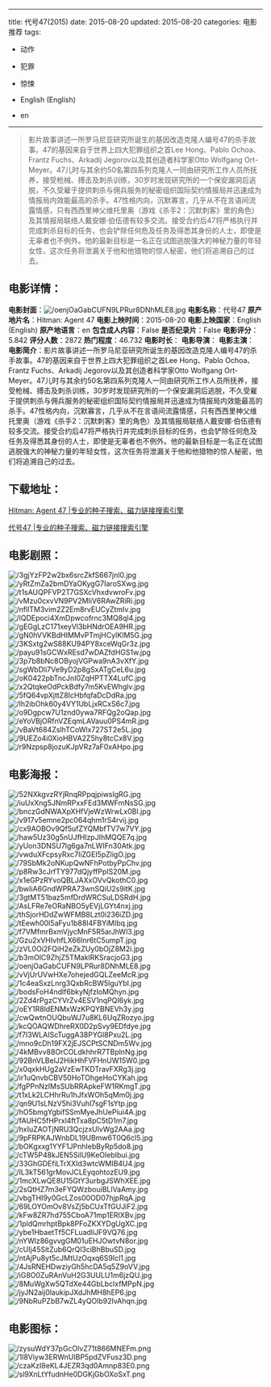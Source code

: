 
---
title: 代号47(2015)
date: 2015-08-20
updated: 2015-08-20
categories: 电影推荐
tags:
- 动作
- 犯罪
- 惊悚

- English (English)
- en
---


> 影片故事讲述一所罗马尼亚研究所诞生的基因改造克隆人编号47的杀手故事。47的基因来自于世界上四大犯罪组织之首Lee Hong、Pablo Ochoa、Frantz Fuchs、Arkadij Jegorov以及其创造者科学家Otto Wolfgang Ort-Meyer。47儿时与其余约50名第四系列克隆人一同由研究所工作人员所抚养，接受枪械、搏击及刺杀训练，30岁时发现研究所的一个保安漏洞后逃脱，不久受雇于提供刺杀与佣兵服务的秘密组织国际契约情报局并迅速成为情报局内效能最高的杀手。47性格内向，沉默寡言，几乎从不在言语间流露情感，只有西西里神父维托里奥（游戏《杀手2：沉默刺客》里的角色）及其情报局联络人戴安娜·伯伍德有较多交流。接受合约后47将严格执行并完成刺杀目标的任务，也会铲除任何危及任务及得悉其身份的人士，即使是无辜者也不例外。他的最新目标是一名正在试图逃脱强大的神秘力量的年轻女性，这次任务将泄漏关于他和他猎物的惊人秘密，他们将追溯自己的过去。

## **电影详情**：

**电影封面**：<img src="https://image.tmdb.org/t/p/w200/oenjOaGabCUFN9LPRur8DNhMLE8.jpg" alt="/oenjOaGabCUFN9LPRur8DNhMLE8.jpg" title="/oenjOaGabCUFN9LPRur8DNhMLE8.jpg">
**电影名称**：代号47
**原产地片名**：Hitman: Agent 47
**电影上映时间**：2015-08-20
**电影上映国家**：English (English)
**原产地语言**：en
**包含成人内容**：False
**是否纪录片**：False
**电影评分**：5.842
**评分人数**：2872
**热门程度**：46.732
**电影时长**：
**电影导演**：
**电影主演**：
**电影简介**：影片故事讲述一所罗马尼亚研究所诞生的基因改造克隆人编号47的杀手故事。47的基因来自于世界上四大犯罪组织之首Lee Hong、Pablo Ochoa、Frantz Fuchs、Arkadij Jegorov以及其创造者科学家Otto Wolfgang Ort-Meyer。47儿时与其余约50名第四系列克隆人一同由研究所工作人员所抚养，接受枪械、搏击及刺杀训练，30岁时发现研究所的一个保安漏洞后逃脱，不久受雇于提供刺杀与佣兵服务的秘密组织国际契约情报局并迅速成为情报局内效能最高的杀手。47性格内向，沉默寡言，几乎从不在言语间流露情感，只有西西里神父维托里奥（游戏《杀手2：沉默刺客》里的角色）及其情报局联络人戴安娜·伯伍德有较多交流。接受合约后47将严格执行并完成刺杀目标的任务，也会铲除任何危及任务及得悉其身份的人士，即使是无辜者也不例外。他的最新目标是一名正在试图逃脱强大的神秘力量的年轻女性，这次任务将泄漏关于他和他猎物的惊人秘密，他们将追溯自己的过去。

## **下载地址**：
[Hitman: Agent 47 |专业的种子搜索、磁力链接搜索引擎](https://movie.amd794.com:2083/?search=Hitman%3A%20Agent%2047&ordering=&mode=match_phrase&page_size=10&page=1)

[代号47 |专业的种子搜索、磁力链接搜索引擎](https://movie.amd794.com:2083/?search=%E4%BB%A3%E5%8F%B747&ordering=&mode=match_phrase&page_size=10&page=1)
 

## **电影剧照**：
<img src="https://image.tmdb.org/t/p/original/3gjYzFP2w2bx6srcZkfS667jnl0.jpg" alt="/3gjYzFP2w2bx6srcZkfS667jnl0.jpg" title="/3gjYzFP2w2bx6srcZkfS667jnl0.jpg"><img src="https://image.tmdb.org/t/p/original/yRtZmZa2bmDYaOKygG7IaroSXwg.jpg" alt="/yRtZmZa2bmDYaOKygG7IaroSXwg.jpg" title="/yRtZmZa2bmDYaOKygG7IaroSXwg.jpg"><img src="https://image.tmdb.org/t/p/original/t1sAUQPFVP2T7GSXcVhxdvwroFv.jpg" alt="/t1sAUQPFVP2T7GSXcVhxdvwroFv.jpg" title="/t1sAUQPFVP2T7GSXcVhxdvwroFv.jpg"><img src="https://image.tmdb.org/t/p/original/vMzu0cxvVN9PV2MIiV6RAwZRiRi.jpg" alt="/vMzu0cxvVN9PV2MIiV6RAwZRiRi.jpg" title="/vMzu0cxvVN9PV2MIiV6RAwZRiRi.jpg"><img src="https://image.tmdb.org/t/p/original/nfllTM3vim2Z2Em8rvEUCyZtmIv.jpg" alt="/nfllTM3vim2Z2Em8rvEUCyZtmIv.jpg" title="/nfllTM3vim2Z2Em8rvEUCyZtmIv.jpg"><img src="https://image.tmdb.org/t/p/original/lQDEpoci4XmDpwcofrnc3MQ8ql4.jpg" alt="/lQDEpoci4XmDpwcofrnc3MQ8ql4.jpg" title="/lQDEpoci4XmDpwcofrnc3MQ8ql4.jpg"><img src="https://image.tmdb.org/t/p/original/gEGgLzC171xeyVl3bHNdrOEA9HR.jpg" alt="/gEGgLzC171xeyVl3bHNdrOEA9HR.jpg" title="/gEGgLzC171xeyVl3bHNdrOEA9HR.jpg"><img src="https://image.tmdb.org/t/p/original/gN0hVVKBdHIMMvPTmjHCyIKlM5G.jpg" alt="/gN0hVVKBdHIMMvPTmjHCyIKlM5G.jpg" title="/gN0hVVKBdHIMMvPTmjHCyIKlM5G.jpg"><img src="https://image.tmdb.org/t/p/original/3KSxtg2wS88KU94PY8xceWqGr3z.jpg" alt="/3KSxtg2wS88KU94PY8xceWqGr3z.jpg" title="/3KSxtg2wS88KU94PY8xceWqGr3z.jpg"><img src="https://image.tmdb.org/t/p/original/payu91sGCWxREsd7wDAZfdHGS1w.jpg" alt="/payu91sGCWxREsd7wDAZfdHGS1w.jpg" title="/payu91sGCWxREsd7wDAZfdHGS1w.jpg"><img src="https://image.tmdb.org/t/p/original/3p7b8bNc8OByojVGPwa9nA3vXfY.jpg" alt="/3p7b8bNc8OByojVGPwa9nA3vXfY.jpg" title="/3p7b8bNc8OByojVGPwa9nA3vXfY.jpg"><img src="https://image.tmdb.org/t/p/original/sgWbDli7Ve9yD2p8gSxATgCeL6u.jpg" alt="/sgWbDli7Ve9yD2p8gSxATgCeL6u.jpg" title="/sgWbDli7Ve9yD2p8gSxATgCeL6u.jpg"><img src="https://image.tmdb.org/t/p/original/oK0422pbTncJnI0ZqHPTTX4LufC.jpg" alt="/oK0422pbTncJnI0ZqHPTTX4LufC.jpg" title="/oK0422pbTncJnI0ZqHPTTX4LufC.jpg"><img src="https://image.tmdb.org/t/p/original/x2QtqkeOdPckBdfy7m5KvEWhglv.jpg" alt="/x2QtqkeOdPckBdfy7m5KvEWhglv.jpg" title="/x2QtqkeOdPckBdfy7m5KvEWhglv.jpg"><img src="https://image.tmdb.org/t/p/original/5fQ64vpXjttZ8IcHbfqfaDcDdRa.jpg" alt="/5fQ64vpXjttZ8IcHbfqfaDcDdRa.jpg" title="/5fQ64vpXjttZ8IcHbfqfaDcDdRa.jpg"><img src="https://image.tmdb.org/t/p/original/lh2ibOhk60y4VY1UbLjxRCxS6c7.jpg" alt="/lh2ibOhk60y4VY1UbLjxRCxS6c7.jpg" title="/lh2ibOhk60y4VY1UbLjxRCxS6c7.jpg"><img src="https://image.tmdb.org/t/p/original/o9Dgpcw7U1znd0ywa7RFQg2oQap.jpg" alt="/o9Dgpcw7U1znd0ywa7RFQg2oQap.jpg" title="/o9Dgpcw7U1znd0ywa7RFQg2oQap.jpg"><img src="https://image.tmdb.org/t/p/original/eYoVBjORfnVZEqmLAVauu0PS4mR.jpg" alt="/eYoVBjORfnVZEqmLAVauu0PS4mR.jpg" title="/eYoVBjORfnVZEqmLAVauu0PS4mR.jpg"><img src="https://image.tmdb.org/t/p/original/vBaVt684ZsIhTCoWlx727ST2e5L.jpg" alt="/vBaVt684ZsIhTCoWlx727ST2e5L.jpg" title="/vBaVt684ZsIhTCoWlx727ST2e5L.jpg"><img src="https://image.tmdb.org/t/p/original/9UEZo4i0XioHBVA2Z5hy8tcCx8V.jpg" alt="/9UEZo4i0XioHBVA2Z5hy8tcCx8V.jpg" title="/9UEZo4i0XioHBVA2Z5hy8tcCx8V.jpg"><img src="https://image.tmdb.org/t/p/original/r9Nzpsp8jozuKJpVRz7aF0xAHpo.jpg" alt="/r9Nzpsp8jozuKJpVRz7aF0xAHpo.jpg" title="/r9Nzpsp8jozuKJpVRz7aF0xAHpo.jpg">

## **电影海报**：
<img src="https://image.tmdb.org/t/p/original/52NXkgvzRYjRnqRPpqjpiwsIgRG.jpg" alt="/52NXkgvzRYjRnqRPpqjpiwsIgRG.jpg" title="/52NXkgvzRYjRnqRPpqjpiwsIgRG.jpg"><img src="https://image.tmdb.org/t/p/original/iuUxXng5JNmRPxxFEd3MWFmNsSG.jpg" alt="/iuUxXng5JNmRPxxFEd3MWFmNsSG.jpg" title="/iuUxXng5JNmRPxxFEd3MWFmNsSG.jpg"><img src="https://image.tmdb.org/t/p/original/bnczGdNWAXpXHfVjeWzWrwLx0Bl.jpg" alt="/bnczGdNWAXpXHfVjeWzWrwLx0Bl.jpg" title="/bnczGdNWAXpXHfVjeWzWrwLx0Bl.jpg"><img src="https://image.tmdb.org/t/p/original/v917v5emne2pc064qhm1rS4rvij.jpg" alt="/v917v5emne2pc064qhm1rS4rvij.jpg" title="/v917v5emne2pc064qhm1rS4rvij.jpg"><img src="https://image.tmdb.org/t/p/original/cx9AOBOv9Qf5ufZYQMbfTV7w7VY.jpg" alt="/cx9AOBOv9Qf5ufZYQMbfTV7w7VY.jpg" title="/cx9AOBOv9Qf5ufZYQMbfTV7w7VY.jpg"><img src="https://image.tmdb.org/t/p/original/haw5Uz30g5nUJfHlzpJIhMQQE7q.jpg" alt="/haw5Uz30g5nUJfHlzpJIhMQQE7q.jpg" title="/haw5Uz30g5nUJfHlzpJIhMQQE7q.jpg"><img src="https://image.tmdb.org/t/p/original/yUon3DNSU7lg6ga7nLWIFn30Atk.jpg" alt="/yUon3DNSU7lg6ga7nLWIFn30Atk.jpg" title="/yUon3DNSU7lg6ga7nLWIFn30Atk.jpg"><img src="https://image.tmdb.org/t/p/original/vwduXFcpsyRxc7IiZGEl5pZligO.jpg" alt="/vwduXFcpsyRxc7IiZGEl5pZligO.jpg" title="/vwduXFcpsyRxc7IiZGEl5pZligO.jpg"><img src="https://image.tmdb.org/t/p/original/79SbMk2oNKupQwNFhPotbyPpChv.jpg" alt="/79SbMk2oNKupQwNFhPotbyPpChv.jpg" title="/79SbMk2oNKupQwNFhPotbyPpChv.jpg"><img src="https://image.tmdb.org/t/p/original/p8Rw3cJrfTY977dQjyffPpIS20M.jpg" alt="/p8Rw3cJrfTY977dQjyffPpIS20M.jpg" title="/p8Rw3cJrfTY977dQjyffPpIS20M.jpg"><img src="https://image.tmdb.org/t/p/original/x1eGPzRYvoQBLJAXxOVvQkothC0.jpg" alt="/x1eGPzRYvoQBLJAXxOVvQkothC0.jpg" title="/x1eGPzRYvoQBLJAXxOVvQkothC0.jpg"><img src="https://image.tmdb.org/t/p/original/bwIiA6GndWPRA73wnSQiU2s9itK.jpg" alt="/bwIiA6GndWPRA73wnSQiU2s9itK.jpg" title="/bwIiA6GndWPRA73wnSQiU2s9itK.jpg"><img src="https://image.tmdb.org/t/p/original/3gtMT51baz5mfDrdWRCSuLDSRdH.jpg" alt="/3gtMT51baz5mfDrdWRCSuLDSRdH.jpg" title="/3gtMT51baz5mfDrdWRCSuLDSRdH.jpg"><img src="https://image.tmdb.org/t/p/original/AsLFRe7eORaNBO5yEVjLGYt4nxj.jpg" alt="/AsLFRe7eORaNBO5yEVjLGYt4nxj.jpg" title="/AsLFRe7eORaNBO5yEVjLGYt4nxj.jpg"><img src="https://image.tmdb.org/t/p/original/thSjorHDdZwWFMB8Lzt0i236iZD.jpg" alt="/thSjorHDdZwWFMB8Lzt0i236iZD.jpg" title="/thSjorHDdZwWFMB8Lzt0i236iZD.jpg"><img src="https://image.tmdb.org/t/p/original/tEewh00I5aFyu1b88I4FBYiMIbq.jpg" alt="/tEewh00I5aFyu1b88I4FBYiMIbq.jpg" title="/tEewh00I5aFyu1b88I4FBYiMIbq.jpg"><img src="https://image.tmdb.org/t/p/original/f7VMfmrBxmVjycMnF5R5arJhWl3.jpg" alt="/f7VMfmrBxmVjycMnF5R5arJhWl3.jpg" title="/f7VMfmrBxmVjycMnF5R5arJhWl3.jpg"><img src="https://image.tmdb.org/t/p/original/Gzu2xVHIvhfLX66Inr6tC5umpT.jpg" alt="/Gzu2xVHIvhfLX66Inr6tC5umpT.jpg" title="/Gzu2xVHIvhfLX66Inr6tC5umpT.jpg"><img src="https://image.tmdb.org/t/p/original/zVL0Oi2FQiH2eZkZUy0bOjZ8M2i.jpg" alt="/zVL0Oi2FQiH2eZkZUy0bOjZ8M2i.jpg" title="/zVL0Oi2FQiH2eZkZUy0bOjZ8M2i.jpg"><img src="https://image.tmdb.org/t/p/original/b3mOlC9ZhjZ5TMaklRKSracjoG3.jpg" alt="/b3mOlC9ZhjZ5TMaklRKSracjoG3.jpg" title="/b3mOlC9ZhjZ5TMaklRKSracjoG3.jpg"><img src="https://image.tmdb.org/t/p/original/oenjOaGabCUFN9LPRur8DNhMLE8.jpg" alt="/oenjOaGabCUFN9LPRur8DNhMLE8.jpg" title="/oenjOaGabCUFN9LPRur8DNhMLE8.jpg"><img src="https://image.tmdb.org/t/p/original/vVjUrUVwHXe7ohejedGQLZeeMcR.jpg" alt="/vVjUrUVwHXe7ohejedGQLZeeMcR.jpg" title="/vVjUrUVwHXe7ohejedGQLZeeMcR.jpg"><img src="https://image.tmdb.org/t/p/original/1c4eaSxzLnrg3QxbRcBW5lguYbI.jpg" alt="/1c4eaSxzLnrg3QxbRcBW5lguYbI.jpg" title="/1c4eaSxzLnrg3QxbRcBW5lguYbI.jpg"><img src="https://image.tmdb.org/t/p/original/bodsFoH4ndlf6bkyNjfzloMQhyn.jpg" alt="/bodsFoH4ndlf6bkyNjfzloMQhyn.jpg" title="/bodsFoH4ndlf6bkyNjfzloMQhyn.jpg"><img src="https://image.tmdb.org/t/p/original/2Zd4rPgzCYVrZv4ESV1nqPQI6yk.jpg" alt="/2Zd4rPgzCYVrZv4ESV1nqPQI6yk.jpg" title="/2Zd4rPgzCYVrZv4ESV1nqPQI6yk.jpg"><img src="https://image.tmdb.org/t/p/original/oEY1R8ldENMxWzKPQYBNEVh3y.jpg" alt="/oEY1R8ldENMxWzKPQYBNEVh3y.jpg" title="/oEY1R8ldENMxWzKPQYBNEVh3y.jpg"><img src="https://image.tmdb.org/t/p/original/cwQwtnOUQbuWJ7u8KL6UqZRozyo.jpg" alt="/cwQwtnOUQbuWJ7u8KL6UqZRozyo.jpg" title="/cwQwtnOUQbuWJ7u8KL6UqZRozyo.jpg"><img src="https://image.tmdb.org/t/p/original/kcQOAQWDhreRX0D2pSvy9EDfdye.jpg" alt="/kcQOAQWDhreRX0D2pSvy9EDfdye.jpg" title="/kcQOAQWDhreRX0D2pSvy9EDfdye.jpg"><img src="https://image.tmdb.org/t/p/original/f7I3WLAIScTuggA38PYGl8Pxu2L.jpg" alt="/f7I3WLAIScTuggA38PYGl8Pxu2L.jpg" title="/f7I3WLAIScTuggA38PYGl8Pxu2L.jpg"><img src="https://image.tmdb.org/t/p/original/mno9cDh19FX2jEJSCPtSCNDm5Wv.jpg" alt="/mno9cDh19FX2jEJSCPtSCNDm5Wv.jpg" title="/mno9cDh19FX2jEJSCPtSCNDm5Wv.jpg"><img src="https://image.tmdb.org/t/p/original/4kMBvv88OrCOLdkhhrR7TBplnNg.jpg" alt="/4kMBvv88OrCOLdkhhrR7TBplnNg.jpg" title="/4kMBvv88OrCOLdkhhrR7TBplnNg.jpg"><img src="https://image.tmdb.org/t/p/original/92BnVLBelJ2HikHhFVFHnUW15W0.jpg" alt="/92BnVLBelJ2HikHhFVFHnUW15W0.jpg" title="/92BnVLBelJ2HikHhFVFHnUW15W0.jpg"><img src="https://image.tmdb.org/t/p/original/x0qxkHUg2aVzEwTKDTravFXRg3j.jpg" alt="/x0qxkHUg2aVzEwTKDTravFXRg3j.jpg" title="/x0qxkHUg2aVzEwTKDTravFXRg3j.jpg"><img src="https://image.tmdb.org/t/p/original/ir1uQnvbCBV50HoTOhgeHoCYKah.jpg" alt="/ir1uQnvbCBV50HoTOhgeHoCYKah.jpg" title="/ir1uQnvbCBV50HoTOhgeHoCYKah.jpg"><img src="https://image.tmdb.org/t/p/original/fgPPnNzIMsSUbRRApkeFW1RKmgT.jpg" alt="/fgPPnNzIMsSUbRRApkeFW1RKmgT.jpg" title="/fgPPnNzIMsSUbRRApkeFW1RKmgT.jpg"><img src="https://image.tmdb.org/t/p/original/t1xLk2LCHhrRu1hJfxWOh5qMm0j.jpg" alt="/t1xLk2LCHhrRu1hJfxWOh5qMm0j.jpg" title="/t1xLk2LCHhrRu1hJfxWOh5qMm0j.jpg"><img src="https://image.tmdb.org/t/p/original/qn9U1sLNzV5hi3VuhI7sgF1sYtp.jpg" alt="/qn9U1sLNzV5hi3VuhI7sgF1sYtp.jpg" title="/qn9U1sLNzV5hi3VuhI7sgF1sYtp.jpg"><img src="https://image.tmdb.org/t/p/original/hO5bmgYgbifSSmMyeJhUePiui4A.jpg" alt="/hO5bmgYgbifSSmMyeJhUePiui4A.jpg" title="/hO5bmgYgbifSSmMyeJhUePiui4A.jpg"><img src="https://image.tmdb.org/t/p/original/fAUHC5fHPrxl4ftTxa8pC5tD1m7.jpg" alt="/fAUHC5fHPrxl4ftTxa8pC5tD1m7.jpg" title="/fAUHC5fHPrxl4ftTxa8pC5tD1m7.jpg"><img src="https://image.tmdb.org/t/p/original/hxIuZAOTjNRU3QcjzxUlvWg2AAa.jpg" alt="/hxIuZAOTjNRU3QcjzxUlvWg2AAa.jpg" title="/hxIuZAOTjNRU3QcjzxUlvWg2AAa.jpg"><img src="https://image.tmdb.org/t/p/original/9pFRPKAJWnbDL19UBmw6T0Q6cl5.jpg" alt="/9pFRPKAJWnbDL19UBmw6T0Q6cl5.jpg" title="/9pFRPKAJWnbDL19UBmw6T0Q6cl5.jpg"><img src="https://image.tmdb.org/t/p/original/bOKgxxg1YYF1JPnhIebByRp5do8.jpg" alt="/bOKgxxg1YYF1JPnhIebByRp5do8.jpg" title="/bOKgxxg1YYF1JPnhIebByRp5do8.jpg"><img src="https://image.tmdb.org/t/p/original/cTW5P48kJEN5SilU9KeOlebIbui.jpg" alt="/cTW5P48kJEN5SilU9KeOlebIbui.jpg" title="/cTW5P48kJEN5SilU9KeOlebIbui.jpg"><img src="https://image.tmdb.org/t/p/original/33GhGDEfiLTrXXId3wtcWMIB4U4.jpg" alt="/33GhGDEfiLTrXXId3wtcWMIB4U4.jpg" title="/33GhGDEfiLTrXXId3wtcWMIB4U4.jpg"><img src="https://image.tmdb.org/t/p/original/lL3kT561grMovJCLEyqohtozEU9.jpg" alt="/lL3kT561grMovJCLEyqohtozEU9.jpg" title="/lL3kT561grMovJCLEyqohtozEU9.jpg"><img src="https://image.tmdb.org/t/p/original/1mcXLwQE8U15GtY3urbgJSWhXEE.jpg" alt="/1mcXLwQE8U15GtY3urbgJSWhXEE.jpg" title="/1mcXLwQE8U15GtY3urbgJSWhXEE.jpg"><img src="https://image.tmdb.org/t/p/original/2sQtHZ7m3eFYQWzbouiBLlVaAmy.jpg" alt="/2sQtHZ7m3eFYQWzbouiBLlVaAmy.jpg" title="/2sQtHZ7m3eFYQWzbouiBLlVaAmy.jpg"><img src="https://image.tmdb.org/t/p/original/vbgTHI9y0GcLZos00OD07hjpRqA.jpg" alt="/vbgTHI9y0GcLZos00OD07hjpRqA.jpg" title="/vbgTHI9y0GcLZos00OD07hjpRqA.jpg"><img src="https://image.tmdb.org/t/p/original/69LOYOmOv8VsZj5bCUxTfGUJiF2.jpg" alt="/69LOYOmOv8VsZj5bCUxTfGUJiF2.jpg" title="/69LOYOmOv8VsZj5bCUxTfGUJiF2.jpg"><img src="https://image.tmdb.org/t/p/original/kFw8ZR7hd755CboA71mp1ERIXBv.jpg" alt="/kFw8ZR7hd755CboA71mp1ERIXBv.jpg" title="/kFw8ZR7hd755CboA71mp1ERIXBv.jpg"><img src="https://image.tmdb.org/t/p/original/1pldQmrhptBpk8PFoZKXYDgUgXC.jpg" alt="/1pldQmrhptBpk8PFoZKXYDgUgXC.jpg" title="/1pldQmrhptBpk8PFoZKXYDgUgXC.jpg"><img src="https://image.tmdb.org/t/p/original/ybe1HbaetTf5CFLuadliJF9VQ76.jpg" alt="/ybe1HbaetTf5CFLuadliJF9VQ76.jpg" title="/ybe1HbaetTf5CFLuadliJF9VQ76.jpg"><img src="https://image.tmdb.org/t/p/original/nYWlz86gvvgGM01uEHJOwtvN8or.jpg" alt="/nYWlz86gvvgGM01uEHJOwtvN8or.jpg" title="/nYWlz86gvvgGM01uEHJOwtvN8or.jpg"><img src="https://image.tmdb.org/t/p/original/cUIj45SitZub6QrQl3ciBhBbuSD.jpg" alt="/cUIj45SitZub6QrQl3ciBhBbuSD.jpg" title="/cUIj45SitZub6QrQl3ciBhBbuSD.jpg"><img src="https://image.tmdb.org/t/p/original/ntAjPu8yt5cJMtUzOqxq6S9Icl1.jpg" alt="/ntAjPu8yt5cJMtUzOqxq6S9Icl1.jpg" title="/ntAjPu8yt5cJMtUzOqxq6S9Icl1.jpg"><img src="https://image.tmdb.org/t/p/original/4JsRNEHDwziyGh5hcDA5q5Z9oVV.jpg" alt="/4JsRNEHDwziyGh5hcDA5q5Z9oVV.jpg" title="/4JsRNEHDwziyGh5hcDA5q5Z9oVV.jpg"><img src="https://image.tmdb.org/t/p/original/iG8O0ZuRAnVuH2G3UULU1m6jzQU.jpg" alt="/iG8O0ZuRAnVuH2G3UULU1m6jzQU.jpg" title="/iG8O0ZuRAnVuH2G3UULU1m6jzQU.jpg"><img src="https://image.tmdb.org/t/p/original/8MuWgXw5QTdXe44GbLbclxfMPpN.jpg" alt="/8MuWgXw5QTdXe44GbLbclxfMPpN.jpg" title="/8MuWgXw5QTdXe44GbLbclxfMPpN.jpg"><img src="https://image.tmdb.org/t/p/original/jyJN2aij0laukipJXdJhMH8hEP6.jpg" alt="/jyJN2aij0laukipJXdJhMH8hEP6.jpg" title="/jyJN2aij0laukipJXdJhMH8hEP6.jpg"><img src="https://image.tmdb.org/t/p/original/9NbRuPZbB7wZL4yQOlb92IvAhqn.jpg" alt="/9NbRuPZbB7wZL4yQOlb92IvAhqn.jpg" title="/9NbRuPZbB7wZL4yQOlb92IvAhqn.jpg">

## **电影图标**：
<img src="https://image.tmdb.org/t/p/original/zysuWdY37pGcOlvZ71t866MNEFm.png" alt="/zysuWdY37pGcOlvZ71t866MNEFm.png" title="/zysuWdY37pGcOlvZ71t866MNEFm.png"><img src="https://image.tmdb.org/t/p/original/1l8Viyw3ERWnUIBP5pdZVFusz3D.png" alt="/1l8Viyw3ERWnUIBP5pdZVFusz3D.png" title="/1l8Viyw3ERWnUIBP5pdZVFusz3D.png"><img src="https://image.tmdb.org/t/p/original/czaKzI8eKL4JEZR3qd0Amnp83E0.png" alt="/czaKzI8eKL4JEZR3qd0Amnp83E0.png" title="/czaKzI8eKL4JEZR3qd0Amnp83E0.png"><img src="https://image.tmdb.org/t/p/original/sl9XnLtYfudnHe0DGKjGbOXoSxT.png" alt="/sl9XnLtYfudnHe0DGKjGbOXoSxT.png" title="/sl9XnLtYfudnHe0DGKjGbOXoSxT.png">
